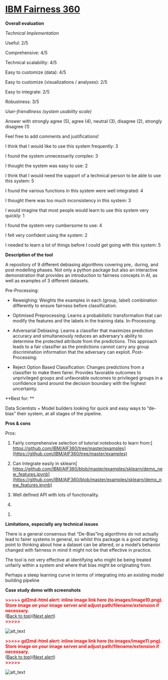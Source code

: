# **[IBM Fairness 360](https://github.com/IBM/AIF360)**

**Overall evaluation**

_Technical Implementation_

Useful: 2/5

Comprehensive: 4/5

Technical scalability: 4/5

Easy to customize (data): 4/5

Easy to customize (visualizations / analyses): 2/5

Easy to integrate: 2/5

Robustness: 3/5

_User-friendliness (system usability scale)_

Answer with strongly agree (5), agree (4), neutral (3), disagree (2), strongly disagree (1)

Feel free to add comments and justifications!

I think that I would like to use this system frequently: 3

I found the system unnecessarily complex: 3

I thought the system was easy to use: 2

I think that I would need the support of a technical person to be able to use this system: 5

I found the various functions in this system were well integrated: 4

I thought there was too much inconsistency in this system: 3

I would imagine that most people would learn to use this system very quickly: 1

I found the system very cumbersome to use: 4

I felt very confident using the system: 2

I needed to learn a lot of things before I could get going with this system: 5

**Description of the tool**

A repository of 9 different debiasing algorithms covering pre,. during, and post modelling phases. Not only a python package but also an interactive demonstration that provides an introduction to fairness concepts in AI, as well as examples of 3 different datasets.

Pre-Processing:

- Reweighing: Weights the examples in each (group, label) combination differently to ensure fairness before classification.

- Optimised Preprocessing: Learns a probabilistic transformation that can modify the features and the labels in the training data.
  In-Processing:

- Adversarial Debiasing: Learns a classifier that maximizes prediction accuracy and simultaneously reduces an adversary's ability to determine the protected attribute from the predictions. This approach leads to a fair classifier as the predictions cannot carry any group discrimination information that the adversary can exploit.
  Post-Processing:

- Reject Option Based Classification: Changes predictions from a classifier to make them fairer. Provides favorable outcomes to unprivileged groups and unfavorable outcomes to privileged groups in a confidence band around the decision boundary with the highest uncertainty.

**Best for: **

Data Scientists + Model builders looking for quick and easy ways to “de-bias” their system, at all stages of the pipeline.

**Pros & cons**

Pros:

1. Fairly comprehensive selection of tutorial notebooks to learn from:[ https://github.com/IBM/AIF360/tree/master/examples](https://github.com/IBM/AIF360/tree/master/examples)

2. Can Integrate easily in sklearn[ https://github.com/IBM/AIF360/blob/master/examples/sklearn/demo_new_features.ipynb](https://github.com/IBM/AIF360/blob/master/examples/sklearn/demo_new_features.ipynb)

3. Well defined API with lots of functionality.

4.

1)

**Limitations, especially any technical issues**

There is a general consensus that “De-Bias”ing algorithms do not actually lead to fairer systems in general, so whilst this package is a good starting point to thinking about how a dataset can be altered, or a model’s behavior changed with fairness in mind it might not be that effective in practice.

The tool is not very effective at identifying who might be being treated unfairly within a system and where that bias might be originating from.

Perhaps a steep learning curve in terms of integrating into an existing model building pipeline

**Case study demo with screenshots**

<p id="gdcalert10" ><span style="color: red; font-weight: bold">>>>>>  gd2md-html alert: inline image link here (to images/image10.png). Store image on your image server and adjust path/filename/extension if necessary. </span><br>(<a href="#">Back to top</a>)(<a href="#gdcalert11">Next alert</a>)<br><span style="color: red; font-weight: bold">>>>>> </span></p>

![alt_text](images/image10.png "image_tooltip")

<p id="gdcalert11" ><span style="color: red; font-weight: bold">>>>>>  gd2md-html alert: inline image link here (to images/image11.png). Store image on your image server and adjust path/filename/extension if necessary. </span><br>(<a href="#">Back to top</a>)(<a href="#gdcalert12">Next alert</a>)<br><span style="color: red; font-weight: bold">>>>>> </span></p>

![alt_text](images/image11.png "image_tooltip")

